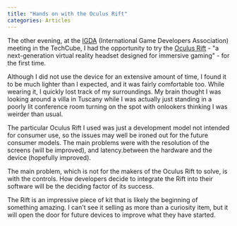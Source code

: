 ```yaml
---
title: "Hands on with the Oculus Rift"
categories: Articles
---
```


The other evening, at the [IGDA][1] (International Game Developers Association) meeting in the TechCube,
I had the opportunity to try the [Oculus Rift][2] - "a next-generation virtual reality headset designed for immersive gaming" - for the first time.

Although I did not use the device for an extensive amount of time, I found it to be much lighter than I expected,
and it was fairly comfortable too. While wearing it, I quickly lost track of my surroundings.
My brain thought I was looking around a villa in Tuscany while I was actually just standing in a poorly lit conference room turning on the spot
with onlookers thinking I was weirder than usual.

The particular Oculus Rift I used was just a development model not intended for consumer use,
so the issues may well be ironed out for the future consumer models. The main problems were with the resolution of the screens (will be improved),
and latency.between the hardware and the device (hopefully improved).

The main problem, which is not for the makers of the Oculus Rift to solve, is with the controls.
How developers decide to integrate the Rift into their software will be the deciding factor of its success.

The Rift is an impressive piece of kit that is likely the beginning of something amazing.
I can't see it selling as more than a curiosity item, but it will open the door for future devices to improve what they have started.

[1]: http://www.igda.org/ "International Game Developers Association"
[2]: https://www.oculus.com/ "Oculus Rift"
